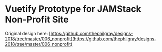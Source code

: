 # Vuetify Prototype for JAMStack Non-Profit Site

Original design here: [https://github.com/thephilgray/designs-2018/tree/master/006_nonprofit](https://github.com/thephilgray/designs-2018/tree/master/006_nonprofit)
